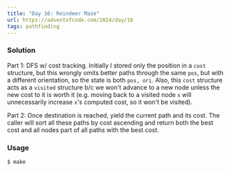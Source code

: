```yaml
---
title: "Day 16: Reindeer Maze"
url: https://adventofcode.com/2024/day/16
tags: pathfinding
---
```


### Solution
Part 1: DFS w/ cost tracking. Initially I stored only the position in a `cost` structure, but this wrongly omits better paths through the same `pos`, but with a different orientation, so the state is both `pos, ori`. Also, this `cost` structure acts as a `visited` structure b/c we won't advance to a new node unless the new cost to it is worth it (e.g. moving back to a visited node `x` will unnecessarily increase `x`'s computed cost, so it won't be visited).

Part 2: Once destination is reached, yield the current path and its cost. The caller will sort all these paths by cost ascending and return both the best cost and all nodes part of all paths with the best cost.

### Usage
```
$ make
```
